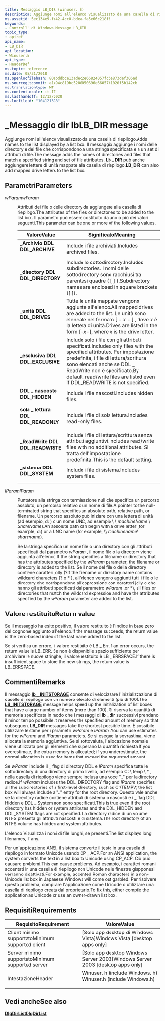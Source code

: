 ```yaml
---
title: Messaggio LB_DIR (winuser. h)
description: Aggiunge nomi all'elenco visualizzato da una casella di riepilogo. Il messaggio aggiunge i nomi delle directory e dei file che corrispondono a una stringa specificata e a un set di attributi di file. LB \_ dir può anche aggiungere lettere di unità mappate alla casella di riepilogo.
ms.assetid: 5ec134e9-fe42-4cc0-bdea-fa5e66c218f6
keywords:
- Controlli di Windows Message LB_DIR
topic_type:
- apiref
api_name:
- LB_DIR
api_location:
- Winuser.h
api_type:
- HeaderDef
ms.topic: reference
ms.date: 05/31/2018
ms.openlocfilehash: 80abddbce13adec2e66824057fc5e873def306ad
ms.sourcegitcommit: a1494c819bc5200050696e66057f1020f5b142cb
ms.translationtype: MT
ms.contentlocale: it-IT
ms.lasthandoff: 12/12/2020
ms.locfileid: "104121318"
---
```

# <a name="lb_dir-message"></a><span data-ttu-id="7b195-106">\_Messaggio dir lb</span><span class="sxs-lookup"><span data-stu-id="7b195-106">LB\_DIR message</span></span>

<span data-ttu-id="7b195-107">Aggiunge nomi all'elenco visualizzato da una casella di riepilogo.</span><span class="sxs-lookup"><span data-stu-id="7b195-107">Adds names to the list displayed by a list box.</span></span> <span data-ttu-id="7b195-108">Il messaggio aggiunge i nomi delle directory e dei file che corrispondono a una stringa specificata e a un set di attributi di file.</span><span class="sxs-lookup"><span data-stu-id="7b195-108">The message adds the names of directories and files that match a specified string and set of file attributes.</span></span> <span data-ttu-id="7b195-109">**Lb \_ DIR** può anche aggiungere lettere di unità mappate alla casella di riepilogo.</span><span class="sxs-lookup"><span data-stu-id="7b195-109">**LB\_DIR** can also add mapped drive letters to the list box.</span></span>

## <a name="parameters"></a><span data-ttu-id="7b195-110">Parametri</span><span class="sxs-lookup"><span data-stu-id="7b195-110">Parameters</span></span>

<dl> <dt>

<span data-ttu-id="7b195-111">*wParam*</span><span class="sxs-lookup"><span data-stu-id="7b195-111">*wParam*</span></span> 
</dt> <dd>

<span data-ttu-id="7b195-112">Attributi dei file o delle directory da aggiungere alla casella di riepilogo.</span><span class="sxs-lookup"><span data-stu-id="7b195-112">The attributes of the files or directories to be added to the list box.</span></span> <span data-ttu-id="7b195-113">Il parametro può essere costituito da uno o più dei valori seguenti.</span><span class="sxs-lookup"><span data-stu-id="7b195-113">This parameter can be one or more of the following values.</span></span>



| <span data-ttu-id="7b195-114">Valore</span><span class="sxs-lookup"><span data-stu-id="7b195-114">Value</span></span>                                                                                                                                                         | <span data-ttu-id="7b195-115">Significato</span><span class="sxs-lookup"><span data-stu-id="7b195-115">Meaning</span></span>                                                                                                                                        |
|---------------------------------------------------------------------------------------------------------------------------------------------------------------|------------------------------------------------------------------------------------------------------------------------------------------------|
| <span id="DDL_ARCHIVE"></span><span id="ddl_archive"></span><dl> <span data-ttu-id="7b195-116"><dt>**\_Archivio DDL**</dt></span><span class="sxs-lookup"><span data-stu-id="7b195-116"><dt>**DDL\_ARCHIVE**</dt></span></span> </dl>       | <span data-ttu-id="7b195-117">Include i file archiviati.</span><span class="sxs-lookup"><span data-stu-id="7b195-117">Includes archived files.</span></span><br/>                                                                                                            |
| <span id="DDL_DIRECTORY"></span><span id="ddl_directory"></span><dl> <span data-ttu-id="7b195-118"><dt>**\_directory DDL**</dt></span><span class="sxs-lookup"><span data-stu-id="7b195-118"><dt>**DDL\_DIRECTORY**</dt></span></span> </dl> | <span data-ttu-id="7b195-119">Include le sottodirectory.</span><span class="sxs-lookup"><span data-stu-id="7b195-119">Includes subdirectories.</span></span> <span data-ttu-id="7b195-120">I nomi delle sottodirectory sono racchiusi tra parentesi quadre ( \[ \] ).</span><span class="sxs-lookup"><span data-stu-id="7b195-120">Subdirectory names are enclosed in square brackets (\[ \]).</span></span><br/>                                                |
| <span id="DDL_DRIVES"></span><span id="ddl_drives"></span><dl> <span data-ttu-id="7b195-121"><dt>**\_unità DDL**</dt></span><span class="sxs-lookup"><span data-stu-id="7b195-121"><dt>**DDL\_DRIVES**</dt></span></span> </dl>          | <span data-ttu-id="7b195-122">Tutte le unità mappate vengono aggiunte all'elenco.</span><span class="sxs-lookup"><span data-stu-id="7b195-122">All mapped drives are added to the list.</span></span> <span data-ttu-id="7b195-123">Le unità sono elencate nel formato \[ - *x* - \] , dove *x* è la lettera di unità.</span><span class="sxs-lookup"><span data-stu-id="7b195-123">Drives are listed in the form \[-*x*-\], where *x* is the drive letter.</span></span><br/>                    |
| <span id="DDL_EXCLUSIVE"></span><span id="ddl_exclusive"></span><dl> <span data-ttu-id="7b195-124"><dt>**\_esclusiva DDL**</dt></span><span class="sxs-lookup"><span data-stu-id="7b195-124"><dt>**DDL\_EXCLUSIVE**</dt></span></span> </dl> | <span data-ttu-id="7b195-125">Include solo i file con gli attributi specificati.</span><span class="sxs-lookup"><span data-stu-id="7b195-125">Includes only files with the specified attributes.</span></span> <span data-ttu-id="7b195-126">Per impostazione predefinita, i file di lettura/scrittura sono elencati anche se DDL \_ ReadWrite non è specificato.</span><span class="sxs-lookup"><span data-stu-id="7b195-126">By default, read/write files are listed even if DDL\_READWRITE is not specified.</span></span><br/> |
| <span id="DDL_HIDDEN"></span><span id="ddl_hidden"></span><dl> <span data-ttu-id="7b195-127"><dt>**DDL \_ nascosto**</dt></span><span class="sxs-lookup"><span data-stu-id="7b195-127"><dt>**DDL\_HIDDEN**</dt></span></span> </dl>          | <span data-ttu-id="7b195-128">Include i file nascosti.</span><span class="sxs-lookup"><span data-stu-id="7b195-128">Includes hidden files.</span></span><br/>                                                                                                              |
| <span id="DDL_READONLY"></span><span id="ddl_readonly"></span><dl> <span data-ttu-id="7b195-129"><dt>**sola \_ lettura DDL**</dt></span><span class="sxs-lookup"><span data-stu-id="7b195-129"><dt>**DDL\_READONLY**</dt></span></span> </dl>    | <span data-ttu-id="7b195-130">Include i file di sola lettura.</span><span class="sxs-lookup"><span data-stu-id="7b195-130">Includes read-only files.</span></span><br/>                                                                                                           |
| <span id="DDL_READWRITE"></span><span id="ddl_readwrite"></span><dl> <span data-ttu-id="7b195-131"><dt>**\_ReadWrite DDL**</dt></span><span class="sxs-lookup"><span data-stu-id="7b195-131"><dt>**DDL\_READWRITE**</dt></span></span> </dl> | <span data-ttu-id="7b195-132">Include i file di lettura/scrittura senza attributi aggiuntivi.</span><span class="sxs-lookup"><span data-stu-id="7b195-132">Includes read/write files with no additional attributes.</span></span> <span data-ttu-id="7b195-133">Si tratta dell'impostazione predefinita.</span><span class="sxs-lookup"><span data-stu-id="7b195-133">This is the default setting.</span></span><br/>                                               |
| <span id="DDL_SYSTEM"></span><span id="ddl_system"></span><dl> <span data-ttu-id="7b195-134"><dt>**\_sistema DDL**</dt></span><span class="sxs-lookup"><span data-stu-id="7b195-134"><dt>**DDL\_SYSTEM**</dt></span></span> </dl>          | <span data-ttu-id="7b195-135">Include i file di sistema.</span><span class="sxs-lookup"><span data-stu-id="7b195-135">Includes system files.</span></span><br/>                                                                                                              |



 

</dd> <dt>

<span data-ttu-id="7b195-136">*lParam*</span><span class="sxs-lookup"><span data-stu-id="7b195-136">*lParam*</span></span> 
</dt> <dd>

<span data-ttu-id="7b195-137">Puntatore alla stringa con terminazione null che specifica un percorso assoluto, un percorso relativo o un nome di file.</span><span class="sxs-lookup"><span data-stu-id="7b195-137">A pointer to the null-terminated string that specifies an absolute path, relative path, or filename.</span></span> <span data-ttu-id="7b195-138">Un percorso assoluto può iniziare con una lettera di unità (ad esempio, d: \) o un nome UNC, ad esempio \\ \\ *machineName* \\ *ShareName*).</span><span class="sxs-lookup"><span data-stu-id="7b195-138">An absolute path can begin with a drive letter (for example, d:\) or a UNC name (for example, \\\\ *machinename*\\ *sharename*).</span></span>

<span data-ttu-id="7b195-139">Se la stringa specifica un nome file o una directory con gli attributi specificati dal parametro *wParam* , il nome file o la directory viene aggiunta all'elenco.</span><span class="sxs-lookup"><span data-stu-id="7b195-139">If the string specifies a filename or directory that has the attributes specified by the *wParam* parameter, the filename or directory is added to the list.</span></span> <span data-ttu-id="7b195-140">Se il nome del file o della directory contiene caratteri jolly (?</span><span class="sxs-lookup"><span data-stu-id="7b195-140">If the filename or directory name contains wildcard characters (?</span></span> <span data-ttu-id="7b195-141">o \* ), all'elenco vengono aggiunti tutti i file o le directory che corrispondono all'espressione con caratteri jolly e che hanno gli attributi specificati dal parametro *wParam* .</span><span class="sxs-lookup"><span data-stu-id="7b195-141">or \*), all files or directories that match the wildcard expression and have the attributes specified by the *wParam* parameter are added to the list.</span></span>

</dd> </dl>

## <a name="return-value"></a><span data-ttu-id="7b195-142">Valore restituito</span><span class="sxs-lookup"><span data-stu-id="7b195-142">Return value</span></span>

<span data-ttu-id="7b195-143">Se il messaggio ha esito positivo, il valore restituito è l'indice in base zero del cognome aggiunto all'elenco.</span><span class="sxs-lookup"><span data-stu-id="7b195-143">If the message succeeds, the return value is the zero-based index of the last name added to the list.</span></span>

<span data-ttu-id="7b195-144">Se si verifica un errore, il valore restituito è LB \_ Err.</span><span class="sxs-lookup"><span data-stu-id="7b195-144">If an error occurs, the return value is LB\_ERR.</span></span> <span data-ttu-id="7b195-145">Se non è disponibile spazio sufficiente per archiviare le nuove stringhe, il valore restituito è LB \_ ERRSPACE.</span><span class="sxs-lookup"><span data-stu-id="7b195-145">If there is insufficient space to store the new strings, the return value is LB\_ERRSPACE.</span></span>

## <a name="remarks"></a><span data-ttu-id="7b195-146">Commenti</span><span class="sxs-lookup"><span data-stu-id="7b195-146">Remarks</span></span>

<span data-ttu-id="7b195-147">Il messaggio [**lb \_ INITSTORAGE**](lb-initstorage.md) consente di velocizzare l'inizializzazione di caselle di riepilogo con un numero elevato di elementi (più di 100).</span><span class="sxs-lookup"><span data-stu-id="7b195-147">The [**LB\_INITSTORAGE**](lb-initstorage.md) message helps speed up the initialization of list boxes that have a large number of items (more than 100).</span></span> <span data-ttu-id="7b195-148">Si riserva la quantità di memoria specificata in modo che i messaggi di **lb \_ dir** successivi prendano il minor tempo possibile.</span><span class="sxs-lookup"><span data-stu-id="7b195-148">It reserves the specified amount of memory so that subsequent **LB\_DIR** messages take the shortest possible time.</span></span> <span data-ttu-id="7b195-149">È possibile utilizzare le stime per i parametri *wParam* e *lParam* .</span><span class="sxs-lookup"><span data-stu-id="7b195-149">You can use estimates for the *wParam* and *lParam* parameters.</span></span> <span data-ttu-id="7b195-150">Se si esegue la sovrastima, viene allocata la memoria aggiuntiva. Se si sottovaluta, l'allocazione normale viene utilizzata per gli elementi che superano la quantità richiesta.</span><span class="sxs-lookup"><span data-stu-id="7b195-150">If you overestimate, the extra memory is allocated; if you underestimate, the normal allocation is used for items that exceed the requested amount.</span></span>

<span data-ttu-id="7b195-151">Se *wParam* include il \_ flag di directory DDL e *lParam* specifica tutte le sottodirectory di una directory di primo livello, ad esempio C: \\ temp \\ \* , nella casella di riepilogo viene sempre inclusa una voce ".." per la directory radice.</span><span class="sxs-lookup"><span data-stu-id="7b195-151">If *wParam* includes the DDL\_DIRECTORY flag and *lParam* specifies all the subdirectories of a first-level directory, such as C:\\TEMP\\\*, the list box will always include a ".." entry for the root directory.</span></span> <span data-ttu-id="7b195-152">Questo vale anche se la directory radice contiene attributi di sistema o nascosti e i \_ flag DDL Hidden e DDL \_ System non sono specificati.</span><span class="sxs-lookup"><span data-stu-id="7b195-152">This is true even if the root directory has hidden or system attributes and the DDL\_HIDDEN and DDL\_SYSTEM flags are not specified.</span></span> <span data-ttu-id="7b195-153">La directory radice di un volume NTFS presenta gli attributi nascosti e di sistema.</span><span class="sxs-lookup"><span data-stu-id="7b195-153">The root directory of an NTFS volume has hidden and system attributes.</span></span>

<span data-ttu-id="7b195-154">L'elenco Visualizza i nomi di file lunghi, se presenti.</span><span class="sxs-lookup"><span data-stu-id="7b195-154">The list displays long filenames, if any.</span></span>

<span data-ttu-id="7b195-155">Per un'applicazione ANSI, il sistema converte il testo in una casella di riepilogo in formato Unicode usando CP \_ ACP.</span><span class="sxs-lookup"><span data-stu-id="7b195-155">For an ANSI application, the system converts the text in a list box to Unicode using CP\_ACP.</span></span> <span data-ttu-id="7b195-156">Ciò può causare problemi.</span><span class="sxs-lookup"><span data-stu-id="7b195-156">This can cause problems.</span></span> <span data-ttu-id="7b195-157">Ad esempio, i caratteri romani accentati in una casella di riepilogo non Unicode nelle finestre giapponesi verranno disattivati.</span><span class="sxs-lookup"><span data-stu-id="7b195-157">For example, accented Roman characters in a non-Unicode list box in Japanese Windows will come out garbled.</span></span> <span data-ttu-id="7b195-158">Per risolvere questo problema, compilare l'applicazione come Unicode o utilizzare una casella di riepilogo creata dal proprietario.</span><span class="sxs-lookup"><span data-stu-id="7b195-158">To fix this, either compile the application as Unicode or use an owner-drawn list box.</span></span>

## <a name="requirements"></a><span data-ttu-id="7b195-159">Requisiti</span><span class="sxs-lookup"><span data-stu-id="7b195-159">Requirements</span></span>



| <span data-ttu-id="7b195-160">Requisito</span><span class="sxs-lookup"><span data-stu-id="7b195-160">Requirement</span></span> | <span data-ttu-id="7b195-161">Valore</span><span class="sxs-lookup"><span data-stu-id="7b195-161">Value</span></span> |
|-------------------------------------|----------------------------------------------------------------------------------------------------------|
| <span data-ttu-id="7b195-162">Client minimo supportato</span><span class="sxs-lookup"><span data-stu-id="7b195-162">Minimum supported client</span></span><br/> | <span data-ttu-id="7b195-163">\[Solo app desktop di Windows Vista\]</span><span class="sxs-lookup"><span data-stu-id="7b195-163">Windows Vista \[desktop apps only\]</span></span><br/>                                                           |
| <span data-ttu-id="7b195-164">Server minimo supportato</span><span class="sxs-lookup"><span data-stu-id="7b195-164">Minimum supported server</span></span><br/> | <span data-ttu-id="7b195-165">\[Solo app desktop Windows Server 2003\]</span><span class="sxs-lookup"><span data-stu-id="7b195-165">Windows Server 2003 \[desktop apps only\]</span></span><br/>                                                     |
| <span data-ttu-id="7b195-166">Intestazione</span><span class="sxs-lookup"><span data-stu-id="7b195-166">Header</span></span><br/>                   | <dl> <span data-ttu-id="7b195-167"><dt>Winuser. h (include Windows. h)</dt></span><span class="sxs-lookup"><span data-stu-id="7b195-167"><dt>Winuser.h (include Windows.h)</dt></span></span> </dl> |



## <a name="see-also"></a><span data-ttu-id="7b195-168">Vedi anche</span><span class="sxs-lookup"><span data-stu-id="7b195-168">See also</span></span>

<dl> <dt>

[<span data-ttu-id="7b195-169">**DlgDirList**</span><span class="sxs-lookup"><span data-stu-id="7b195-169">**DlgDirList**</span></span>](/windows/desktop/api/Winuser/nf-winuser-dlgdirlista)
</dt> </dl>

 

 





